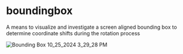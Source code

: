 # boundingbox
A means to visualize and investigate a screen aligned bounding box to determine coordinate shifts during the rotation process

![Bounding Box 10_25_2024 3_29_28 PM](https://github.com/user-attachments/assets/1e906179-d214-452b-acfc-958f063e78d1)

